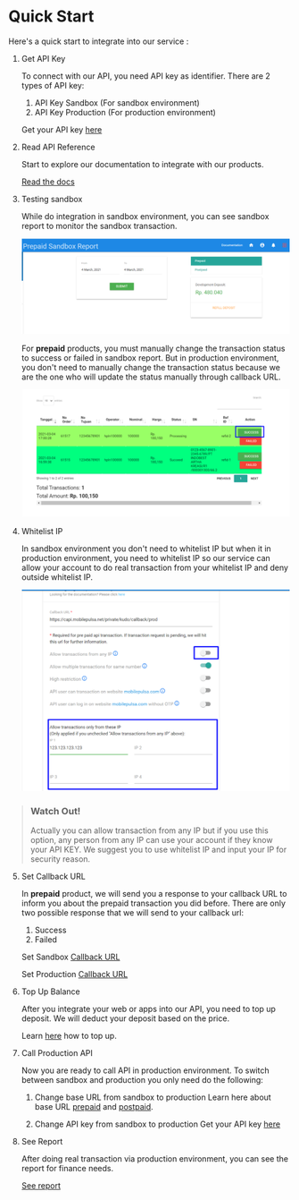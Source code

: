 # Quick Start

Here's a quick start to integrate into our service : 

1. Get API Key

    To connect with our API, you need API key as identifier. There are 2 types of API key:

      1. API Key Sandbox (For sandbox environment)
      2. API Key Production (For production environment)

    Get your API key [here](https://developer.mobilepulsa.net/home)

2. Read API Reference

    Start to explore our documentation to integrate with our products.

    [Read the docs](docs/api-reference/docs/introduction.md)

3. Testing sandbox

    While do integration in sandbox environment, you can see sandbox report to monitor the sandbox transaction.

    ![Sandbox Report](../../assets/images/sandboxreport.png)

    For **prepaid** products, you must manually change the transaction status to success or failed in sandbox report. But in production environment, you don't need to manually change the transaction status because we are the one who will update the status manually through callback URL.

    ![Sandbox Report Manual Success](../../assets/images/sandbox-report-manual-success.png)

4. Whitelist IP

    In sandbox environment you don't need to whitelist IP but when it in production environment, you need to whitelist IP so our service can allow your account to do real transaction from your whitelist IP and deny outside whitelist IP.

    ![Whitelist IP](../../assets/images/whitelist-ip.png)

<!-- theme: warning -->

> ### Watch Out!
> Actually you can allow transaction from any IP but if you use this option, any person from any IP can use your 
> account if they know your API KEY. We suggest you to use whitelist IP and input your IP for security reason.

5. Set Callback URL

    In **prepaid** product, we will send you a response to your callback URL to inform you about the prepaid transaction you did before. 
    There are only two possible response that we will send to your callback url:

   1. Success
   2. Failed

    Set Sandbox [Callback URL](https://developer.mobilepulsa.net/development)

    Set Production [Callback URL](https://developer.mobilepulsa.net/production/ip)

6. Top Up Balance

    After you integrate your web or apps into our API, you need to top up deposit. We will deduct your deposit based on the price.

    Learn [here](./../top-up-balance.md) how to top up.

7. Call Production API

    Now you are ready to call API in production environment. To switch between sandbox and production you only need do the following:

   1. Change base URL from sandbox to production
      Learn here about base URL [prepaid](docs/api-reference/docs/prepaid%20v1%20(legacy)/base-url.md) and [postpaid](docs/api-reference/docs/postpaid/base-url.md).

   2. Change API key from sandbox to production
      Get your API key [here](https://developer.mobilepulsa.net/home)

8. See Report

    After doing real transaction via production environment, you can see the report for finance needs.

    [See report](https://iak.id/webapp/report/prepaid)
